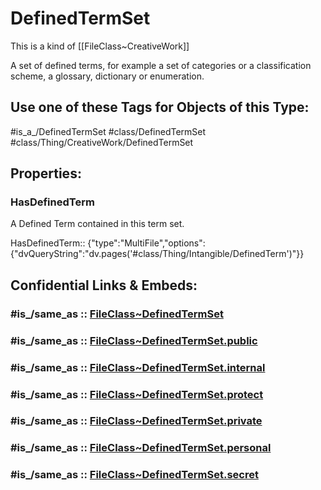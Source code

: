﻿---
excludes: 
extends: FileClass~Thing/FileClass~CreativeWork
fields:
- id: 5mk1ep
  name: HasDefinedTerm
  options:
    dvQueryString: "dv.pages('#class/Thing/Intangible/DefinedTerm')"
  type: MultiFile
  path: ''
icon: link-2
limit: 9
mapWithTag: true
tagNames:
- class/DefinedTermSet
- class/Thing/CreativeWork/DefinedTermSet
- is_a_/DefinedTermSet
- schema-org/DefinedTermSet
tags:
- class/FileClass
- class/DefinedTermSet
- is_a_/DefinedTermSet
- class/Thing/CreativeWork/DefinedTermSet
version: 2.0
---

# DefinedTermSet
This is a kind of [[FileClass~CreativeWork]]

A set of defined terms, for example a set of categories or a classification scheme, a glossary, dictionary or enumeration.


## Use one of these Tags for Objects of this Type:

#is_a_/DefinedTermSet
#class/DefinedTermSet
#class/Thing/CreativeWork/DefinedTermSet

## Properties:

### HasDefinedTerm
A Defined Term contained in this term set.

HasDefinedTerm:: {"type":"MultiFile","options":{"dvQueryString":"dv.pages('#class/Thing/Intangible/DefinedTerm')"}}


## Confidential Links & Embeds: 

### #is_/same_as :: [FileClass~DefinedTermSet](/_Standards/fileClass/FileClass~Thing/FileClass~CreativeWork/FileClass~DefinedTermSet.md) 

### #is_/same_as :: [FileClass~DefinedTermSet.public](/_public/fileClass/FileClass~Thing/FileClass~CreativeWork/FileClass~DefinedTermSet.public.md) 

### #is_/same_as :: [FileClass~DefinedTermSet.internal](/_internal/fileClass/FileClass~Thing/FileClass~CreativeWork/FileClass~DefinedTermSet.internal.md) 

### #is_/same_as :: [FileClass~DefinedTermSet.protect](/_protect/fileClass/FileClass~Thing/FileClass~CreativeWork/FileClass~DefinedTermSet.protect.md) 

### #is_/same_as :: [FileClass~DefinedTermSet.private](/_private/fileClass/FileClass~Thing/FileClass~CreativeWork/FileClass~DefinedTermSet.private.md) 

### #is_/same_as :: [FileClass~DefinedTermSet.personal](/_personal/fileClass/FileClass~Thing/FileClass~CreativeWork/FileClass~DefinedTermSet.personal.md) 

### #is_/same_as :: [FileClass~DefinedTermSet.secret](/_secret/fileClass/FileClass~Thing/FileClass~CreativeWork/FileClass~DefinedTermSet.secret.md)

